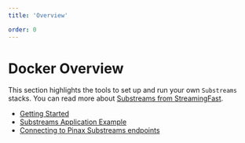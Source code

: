 ```yaml
---
title: 'Overview'

order: 0
---
```


# Docker Overview

This section highlights the tools to set up and run your own `Substreams` stacks. You can read more about [Substreams from StreamingFast](https://substreams.streamingfast.io/).

- [Getting Started](./getting-started.md)
- [Substreams Application Example](./substreams-app-example.md)
- [Connecting to Pinax Substreams endpoints](./conecting-to-pinax-substreams-endpoints.md)
